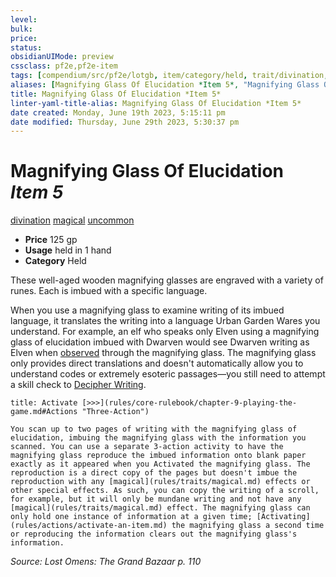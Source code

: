 ```yaml
---
level:
bulk:
price:
status:
obsidianUIMode: preview
cssclass: pf2e,pf2e-item
tags: [compendium/src/pf2e/lotgb, item/category/held, trait/divination, trait/magical, trait/uncommon]
aliases: [Magnifying Glass Of Elucidation *Item 5*, "Magnifying Glass Of Elucidation"]
title: Magnifying Glass Of Elucidation *Item 5*
linter-yaml-title-alias: Magnifying Glass Of Elucidation *Item 5*
date created: Monday, June 19th 2023, 5:15:11 pm
date modified: Thursday, June 29th 2023, 5:30:37 pm
---
```


# Magnifying Glass Of Elucidation *Item 5*

[divination](rules/traits/divination.md) [magical](rules/traits/magical.md) [uncommon](rules/traits/uncommon.md)  

- **Price** 125 gp
- **Usage** held in 1 hand
- **Category** Held

These well-aged wooden magnifying glasses are engraved with a variety of runes. Each is imbued with a specific language.

When you use a magnifying glass to examine writing of its imbued language, it translates the writing into a language Urban Garden Wares you understand. For example, an elf who speaks only Elven using a magnifying glass of elucidation imbued with Dwarven would see Dwarven writing as Elven when [observed](rules/conditions.md#Observed) through the magnifying glass. The magnifying glass only provides direct translations and doesn't automatically allow you to understand codes or extremely esoteric passages—you still need to attempt a skill check to [Decipher Writing](rules/actions/decipher-writing.md).

```ad-embed-ability
title: Activate [>>>](rules/core-rulebook/chapter-9-playing-the-game.md#Actions "Three-Action")

You scan up to two pages of writing with the magnifying glass of elucidation, imbuing the magnifying glass with the information you scanned. You can use a separate 3-action activity to have the magnifying glass reproduce the imbued information onto blank paper exactly as it appeared when you Activated the magnifying glass. The reproduction is a direct copy of the pages but doesn't imbue the reproduction with any [magical](rules/traits/magical.md) effects or other special effects. As such, you can copy the writing of a scroll, for example, but it will only be mundane writing and not have any [magical](rules/traits/magical.md) effect. The magnifying glass can only hold one instance of information at a given time; [Activating](rules/actions/activate-an-item.md) the magnifying glass a second time or reproducing the information clears out the magnifying glass's information.
```

*Source: Lost Omens: The Grand Bazaar p. 110*
